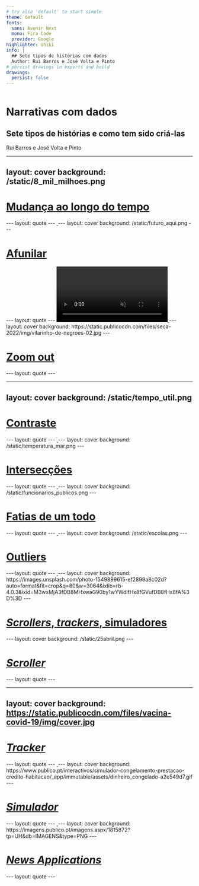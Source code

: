 ```yaml
---
# try also 'default' to start simple
theme: default
fonts:
  sans: Avenir Next
  mono: Fira Code
  provider: Google
highlighter: shiki
info: |
  ## Sete tipos de histórias com dados
  Author: Rui Barros e José Volta e Pinto
# persist drawings in exports and build
drawings:
  persist: false
---
```

<style>
    .lineh {
        line-height: 2rem !important
    }
</style>
<div class="flex flex-col items-start justify-left">
<img src="https://upload.wikimedia.org/wikipedia/commons/9/96/Logo_publico.svg" class="w-30 mb-4" alt="">
<h1 class="mb-0 mt-4 lineh">Narrativas com dados</h1>
</div>
<h2>Sete tipos de histórias e como tem sido criá-las</h2>

<div class="uppercase text-sm tracking-widest mt-8">
Rui Barros e José Volta e Pinto
</div>

---
layout: cover
background: /static/8_mil_milhoes.png
---
<a href="https://www.publico.pt/interactivo/8-mil-milhoes" target="_blank" rel="noopener noreferrer">
<h1>Mudança ao longo do tempo</h1>
</a>
---
layout: quote
---
<a href="https://www.nytimes.com/interactive/2023/climate/extreme-summer-heat.html" target="_blank" rel="noopener noreferrer">
    <img src="https://static01.nyt.com/images/2017/07/28/climate/more-frequent-extreme-summer-heat-1501197187869/more-frequent-extreme-summer-heat-1501197187869-superJumbo-v7.gif" alt="">
</a>
---
layout: cover
background: /static/futuro_aqui.png
---
<a href="https://www.publico.pt/autarquicas-2021/futuro-aqui/alteracoes-climaticas-pais-que-seca-teme-avanco-mar" target="_blank" rel="noopener noreferrer">
<h1>Afunilar</h1>
</a>
---
layout: quote
---
<a href="https://www.propublica.org/article/toxmap-poison-in-the-air" target="_blank" rel="noopener noreferrer">
    <video src="https://assets-d.propublica.org/v5/video/20211025_natoverview_lead_16x9.mp4" autoplay muted ></video>
</a>
---
layout: cover
background: https://static.publicocdn.com/files/seca-2022/img/vilarinho-de-negroes-02.jpg
---
<a href="https://www.publico.pt/interactivo/seca-portugal-2022" target="_blank" rel="noopener noreferrer">
<h1>Zoom out</h1>
</a>
---
layout: quote
---
<a href="https://www.theguardian.com/world/ng-interactive/2022/oct/31/mapping-irans-unrest-how-mahsa-aminis-death-led-to-nationwide-protests" target="_blank" rel="noopener noreferrer">
 <img src="/static/iran_protests.png" alt="">
</a>

---
layout: cover
background: /static/tempo_util.png
---
<a href="https://www.publico.pt/2023/09/13/desporto/noticia/jogos-i-liga-duram-tempo-joga-2063204" target="_blank" rel="noopener noreferrer">
<h1>Contraste</h1>
</a>
---
layout: quote
---
<a href="https://www.eldiario.es/economia/desigualdad-aumenta-enriquecieron-recuperacion-economica_1_1741457.html" target="_blank" rel="noopener noreferrer">
    <img src="/static/masricos.PNG" alt="">
</a>
---
layout: cover
background: /static/temperatura_mar.png
---
<a href="https://www.publico.pt/2023/08/18/azul/noticia/costa-portuguesa-quente-escapa-vaga-calor-atlantico-norte-2060522" target="_blank" rel="noopener noreferrer">
<h1>Intersecções</h1>
</a>
---
layout: quote
---
<a href="https://www.nytimes.com/interactive/2023/06/17/upshot/17migration-patterns-movers.html" target="_blank" rel="noopener noreferrer">
    <img src="/static/workers.png" alt="">
</a>
---
layout: cover
background: /static/funcionarios_publicos.png
---
<a href="https://www.publico.pt/interactivo/funcao-publica-portugal" target="_blank" rel="noopener noreferrer">
<h1>Fatias de um todo</h1>
</a>
---
layout: quote
---
<a href="https://fivethirtyeight.com/features/gun-deaths/" target="_blank" rel="noopener noreferrer">
    <img src="/static/guns.png" alt="">
</a>
---
layout: cover
background: /static/escolas.png
---
<a href="https://www.publico.pt/rankings-escolas-2019/sucesso-escolar-quatro-concelhos-contra-mare" target="_blank" rel="noopener noreferrer">
<h1>Outliers</h1>
</a>
---
layout: quote
---
<a href="https://fivethirtyeight.com/features/how-the-golden-state-warriors-are-breaking-the-nba/" target="_blank" rel="noopener noreferrer">
    <img src="/static/warriors.png" alt="">
</a>
---
layout: cover
background: https://images.unsplash.com/photo-1549899615-ef2899a8c02d?auto=format&fit=crop&q=80&w=3064&ixlib=rb-4.0.3&ixid=M3wxMjA3fDB8MHxwaG90by1wYWdlfHx8fGVufDB8fHx8fA%3D%3D
---
<a href="https://www.publico.pt/rankings-escolas-2019/sucesso-escolar-quatro-concelhos-contra-mare" target="_blank" rel="noopener noreferrer">
<h1><em>Scrollers</em>, <em>trackers</em>, simuladores</h1>
</a>
---
layout: cover
background: /static/25abril.png
---
<a href="https://www.publico.pt/interactivo/ditadura-democracia-portugal" target="_blank" rel="noopener noreferrer">
<h1><em>Scroller</em></h1>
</a>
---
layout: quote
---
<a href="https://pudding.cool/2018/08/pockets/" target="_blank" rel="noopener noreferrer">
    <img src="/static/pockets.png" alt="">
</a>

---
layout: cover
background: https://static.publicocdn.com/files/vacina-covid-19/img/cover.jpg
---
<a href="https://www.publico.pt/interactivo/vacina-covid-19" target="_blank" rel="noopener noreferrer">
<h1><em>Tracker</em></h1>
</a>
---
layout: quote
---
<a href="https://www.washingtonpost.com/graphics/investigations/police-shootings-database/" target="_blank" rel="noopener noreferrer">
    <img src="https://www.washingtonpost.com/wp-apps/imrs.php?src=https://arc-anglerfish-washpost-prod-washpost.s3.amazonaws.com/public/XWTJYNUPFVDJ5BBAV5DJEFBV5E.jpg&w=1200" alt="">
</a>
---
layout: cover
background: https://www.publico.pt/interactivos/simulador-congelamento-prestacao-credito-habitacao/_app/immutable/assets/dinheiro_congelado-a2e549d7.gif
---
<a href="https://www.publico.pt/interactivos/simulador-congelamento-prestacao-credito-habitacao/" target="_blank" rel="noopener noreferrer">
<h1><em>Simulador</em></h1>
</a>
---
layout: quote
---
<a href="https://www.ft.com/content/95745636-2d21-46aa-b0f1-6bda1c0fdd0b" target="_blank" rel="noopener noreferrer">
    <img src="/static/FT.png" alt="">
</a>
---
layout: cover
background: https://imagens.publico.pt/imagens.aspx/1815872?tp=UH&db=IMAGENS&type=PNG
---
<a href="https://www.publico.pt/interactivos/faca-seu-ranking/" target="_blank" rel="noopener noreferrer">
<h1><em>News Applications</em></h1>
</a>
---
layout: quote
---
<a href="https://projects.propublica.org/chicken/" target="_blank" rel="noopener noreferrer">
    <img src="https://static.propublica.org/rails/assets/chicken/social-template-poultry_Facebook-8706be108eb666f0658ae1590169dd2605c85f4ba3a505610e3fba7ef6df4f86.png" alt="">
</a>